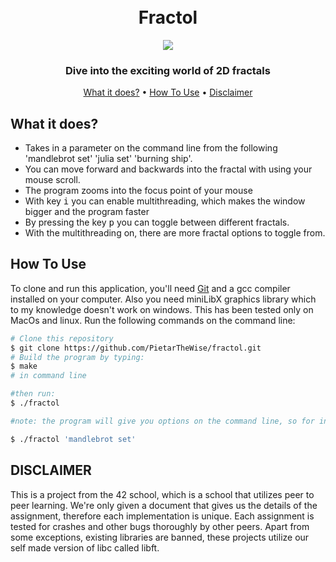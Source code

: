 <h1 align="center">
  <br>
    Fractol
  <br>
</h1>

<div align="center">
  <a href="https://www.youtube.com/watch?v=A3QtEFnUzeQ" target="_blank" rel="noopener noreferrer">
    <img src="/fractol_gif.gif"></img>
  </a>
</div>

<h3 align="center">Dive into the exciting world of 2D fractals</h3>

<p align="center">
  <a href="#what-it-does">What it does?</a> •
  <a href="#how-to-use">How To Use</a> •
  <a href="#disclaimer">Disclaimer</a>
</p>


## What it does?

* Takes in a parameter on the command line from the following 'mandlebrot set' 'julia set' 'burning ship'.
* You can move forward and backwards into the fractal with using your mouse scroll.
* The program zooms into the focus point of your mouse
* With key <kbd>i</kbd> you can enable multithreading, which makes the window bigger and the program faster
* By pressing the key <kbd>p</kbd> you can toggle between different fractals.
* With the multithreading on, there are more fractal options to toggle from.

## How To Use

To clone and run this application, you'll need [Git](https://git-scm.com) and a gcc compiler installed on your computer. Also you need miniLibX graphics library which to my knowledge doesn't work on windows. This has been tested only on MacOs and linux. Run the following commands on the command line:

```bash
# Clone this repository
$ git clone https://github.com/PietarTheWise/fractol.git
# Build the program by typing:
$ make
# in command line

#then run:
$ ./fractol

#note: the program will give you options on the command line, so for instance if you want mandlebrot set type:

$ ./fractol 'mandlebrot set'

```

## DISCLAIMER

<p>
This is a project from the 42 school, which is a school that utilizes peer to peer learning.
We're only given a document that gives us the details of the assignment, therefore each implementation
is unique. Each assignment is tested for crashes and other bugs thoroughly by other peers. Apart from some exceptions, existing
libraries are banned, these projects utilize our self made version of libc called libft.
</p>
